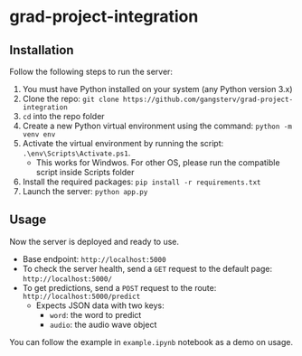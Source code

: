 # grad-project-integration

## Installation
Follow the following steps to run the server:

1. You must have Python installed on your system (any Python version 3.x)
2. Clone the repo: `git clone https://github.com/gangsterv/grad-project-integration`
3. `cd` into the repo folder
4. Create a new Python virtual environment using the command: `python -m venv env`
5. Activate the virtual environment by running the script: `.\env\Scripts\Activate.ps1`.
    - This works for Windwos. For other OS, please run the compatible script inside Scripts folder
6. Install the required packages: `pip install -r requirements.txt`
7. Launch the server: `python app.py`

## Usage
Now the server is deployed and ready to use. 
- Base endpoint: `http://localhost:5000`
- To check the server health, send a `GET` request to the default page: `http://localhost:5000/`
- To get predictions, send a `POST` request to the route: `http://localhost:5000/predict`
    - Expects JSON data with two keys:
        - `word`: the word to predict
        - `audio`: the audio wave object

You can follow the example in `example.ipynb` notebook as a demo on usage.